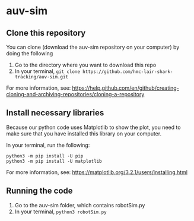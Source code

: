 # auv-sim
## Clone this repository
You can clone (download the auv-sim repository on your computer) by doing the following
1. Go to the directory where you want to download this repo
2. In your terminal, `git clone https://github.com/hmc-lair-shark-tracking/auv-sim.git`

For more information, see: 
https://help.github.com/en/github/creating-cloning-and-archiving-repositories/cloning-a-repository

## Install necessary libraries
Because our python code uses Matplotlib to show the plot, you need to make sure that you have installed
this library on your computer. 

In your terminal, run the following: 
```
python3 -m pip install -U pip
python3 -m pip install -U matplotlib
```

For more information, see:
https://matplotlib.org/3.2.1/users/installing.html

## Running the code
1. Go to the auv-sim folder, which contains robotSim.py
2. In your terminal, `python3 robotSim.py`

